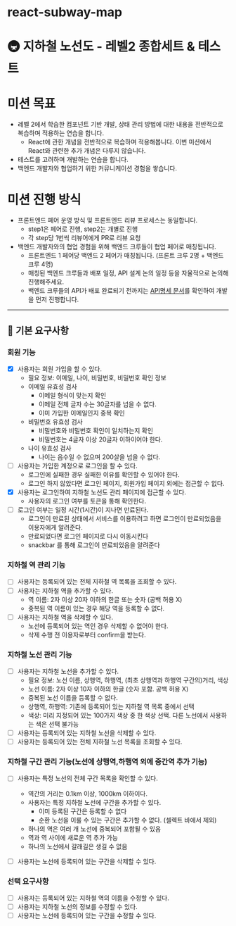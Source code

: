 # react-subway-map
    
# 🚇 지하철 노선도 - 레벨2 종합세트 & 테스트

# 미션 목표

- 레벨 2에서 학습한 컴포넌트 기반 개발, 상태 관리 방법에 대한 내용을 전반적으로 복습하며 적용하는 연습을 합니다.
    - React에 관한 개념을 전반적으로 복습하며 적용해봅니다. 
    이번 미션에서 React와 관련한 추가 개념은 다루지 않습니다.
- 테스트를 고려하며 개발하는 연습을 합니다.
- 백엔드 개발자와 협업하기 위한 커뮤니케이션 경험을 쌓습니다.

# 미션 진행 방식

- 프론트엔드 페어 운영 방식 및 프론트엔드 리뷰 프로세스는 동일합니다.
    - step1은 페어로 진행, step2는 개별로 진행
    - 각 step당 1번씩 리뷰어에게 PR로 리뷰 요청 
- 백엔드 개발자와의 협업 경험을 위해 백엔드 크루들이 협업 페어로 매칭됩니다.    
    - 프론트엔드 1 페어당 백엔드 2 페어가 매칭됩니다. (프론트 크루 2명 + 백엔드 크루 4명)    
    - 매칭된 백엔드 크루들과 배포 일정, API 설계 논의 일정 등을 자율적으로 논의해 진행해주세요.    
    - 백엔드 크루들의 API가 배포 완료되기 전까지는 [API명세 문서](https://woowacourse.github.io/atdd-subway-fare/)를 확인하여 개발을 먼저 진행합니다.    

--- 

## 🌱 기본 요구사항

### 회원 기능

- [x] 사용자는 회원 가입을 할 수 있다.
  - 필요 정보: 이메일, 나이, 비밀번호, 비밀번호 확인 정보
  - 이메일 유효성 검사
    - 이메일 형식이 맞는지 확인
    - 이메일 전체 글자 수는 30글자를 넘을 수 없다.
    - 이미 가입한 이메일인지 중복 확인
  - 비밀번호 유효성 검사
    - 비밀번호와 비밀번호 확인이 일치하는지 확인
    - 비밀번호는 4글자 이상 20글자 이하이어야 한다.
  - 나이 유효성 검사
    - 나이는 음수일 수 없으며 200살을 넘을 수 없다.
- [ ] 사용자는 가입한 계정으로 로그인을 할 수 있다.
  - 로그인에 실패한 경우 실패한 이유를 확인할 수 있어야 한다.
  - 로그인 하지 않았다면 로그인 페이지, 회원가입 페이지 외에는 접근할 수 없다.
- [x] 사용자는 로그인하여 지하철 노선도 관리 페이지에 접근할 수 있다.
  - 사용자의 로그인 여부를 토큰을 통해 확인한다.
- [ ] 로그인 여부는 일정 시간(1시간)이 지나면 만료된다.
  - 로그인이 만료된 상태에서 서비스를 이용하려고 하면 로그인이 만료되었음을 이용자에게 알려준다.
  - 만료되었다면 로그인 페이지로 다시 이동시킨다
  - snackbar 를 통해 로그인이 만료되었음을 알려준다

### 지하철 역 관리 기능

- [ ] 사용자는 등록되어 있는 전체 지하철 역 목록을 조회할 수 있다.
- [ ] 사용자는 지하철 역을 추가할 수 있다.
  - 역 이름: 2자 이상 20자 이하의 한글 또는 숫자 (공백 허용 X)
  - 중복된 역 이름이 있는 경우 해당 역을 등록할 수 없다.
- [ ] 사용자는 지하철 역을 삭제할 수 있다.
  - 노선에 등록되어 있는 역인 경우 삭제할 수 없어야 한다.
  - 삭제 수행 전 이용자로부터 confirm을 받는다.

### 지하철 노선 관리 기능

- [ ] 사용자는 지하철 노선을 추가할 수 있다.
  - 필요 정보: 노선 이름, 상행역, 하행역, (최초 상행역과 하행역 구간의)거리, 색상
  - 노선 이름: 2자 이상 10자 이하의 한글 (숫자 포함. 공백 허용 X)
  - 중복된 노선 이름을 등록할 수 없다.
  - 상행역, 하행역: 기존에 등록되어 있는 지하철 역 목록 중에서 선택
  - 색상: 미리 지정되어 있는 100가지 색상 중 한 색상 선택. 다른 노선에서 사용하는 색은 선택 불가능
- [ ] 사용자는 등록되어 있는 지하철 노선을 삭제할 수 있다.
- [ ] 사용자는 등록되어 있는 전체 지하철 노선 목록을 조회할 수 있다.

### 지하철 구간 관리 기능(노선에 상행역,하행역 외에 중간역 추가 기능)

- [ ] 사용자는 특정 노선의 전체 구간 목록을 확인할 수 있다.

  - 역간의 거리는 0.1km 이상, 1000km 이하이다.
  - 사용자는 특정 지하철 노선에 구간을 추가할 수 있다.
    - 이미 등록된 구간은 등록할 수 없다
    - 순환 노선을 이룰 수 있는 구간은 추가할 수 없다. (셀렉트 바에서 제외)
  - 하나의 역은 여러 개 노선에 중복되어 포함될 수 있음
  - 역과 역 사이에 새로운 역 추가 가능
  - 하나의 노선에서 갈래길은 생길 수 없음

- [ ] 사용자는 노선에 등록되어 있는 구간을 삭제할 수 있다.

### 선택 요구사항

- [ ] 사용자는 등록되어 있는 지하철 역의 이름을 수정할 수 있다.
- [ ] 사용자는 지하철 노선의 정보를 수정할 수 있다.
- [ ] 사용자는 노선에 등록되어 있는 구간을 수정할 수 있다.

